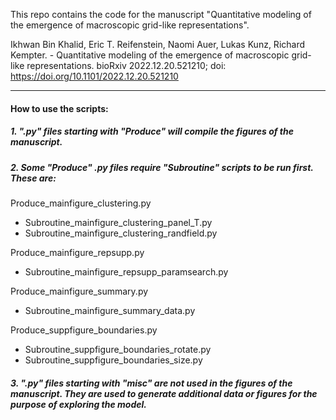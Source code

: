 This repo contains the code for the manuscript "Quantitative modeling of the emergence of macroscopic grid-like representations".

Ikhwan Bin Khalid, Eric T. Reifenstein, Naomi Auer, Lukas Kunz, Richard Kempter. - Quantitative modeling of the emergence of macroscopic grid-like representations. bioRxiv 2022.12.20.521210; doi: https://doi.org/10.1101/2022.12.20.521210

---
#### How to use the scripts:

##### 1. ".py" files starting with "Produce" will compile the figures of the manuscript.

##### 2. Some "Produce" .py files require "Subroutine" scripts to be run first. These are:

Produce_mainfigure_clustering.py
- Subroutine_mainfigure_clustering_panel_T.py
- Subroutine_mainfigure_clustering_randfield.py

Produce_mainfigure_repsupp.py
- Subroutine_mainfigure_repsupp_paramsearch.py

Produce_mainfigure_summary.py
- Subroutine_mainfigure_summary_data.py

Produce_suppfigure_boundaries.py
- Subroutine_suppfigure_boundaries_rotate.py
- Subroutine_suppfigure_boundaries_size.py

##### 3. ".py" files starting with "misc" are not used in the figures of the manuscript. They are used to generate additional data or figures for the purpose of exploring the model.